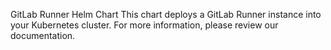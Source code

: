 GitLab Runner Helm Chart
This chart deploys a GitLab Runner instance into your Kubernetes cluster. For more information, please review our documentation.
